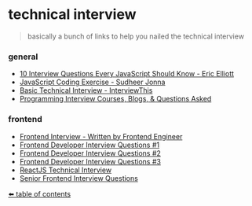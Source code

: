 # technical interview
> basically a bunch of links to help you nailed the technical interview

### general
- [10 Interview Questions Every JavaScript Should Know - 
Eric Elliott](https://medium.com/javascript-scene/10-interview-questions-every-javascript-developer-should-know-6fa6bdf5ad95)
- [JavaScript Coding Exercise - Sudheer Jonna](https://github.com/sudheerj/javascript-interview-questions#coding-exercise)
- [Basic Technical Interview - InterviewThis](https://github.com/Twipped/InterviewThis)
- [Programming Interview Courses, Blogs, & Questions Asked](https://www.interviewcake.com/)

### frontend
- [Frontend Interview - Written by Frontend Engineer](https://performancejs.com/post/hde6d32/The-Best-Frontend-JavaScript-Interview-Questions-Written-by-a-Frontend-Engineer)
- [Frontend Developer Interview Questions #1](https://h5bp.org/Front-end-Developer-Interview-Questions/)
- [Frontend Developer Interview Questions #2](http://thatjsdude.com/interview/index.html)
- [Frontend Developer Interview Questions #3](https://github.com/yangshun/front-end-interview-handbook)
- [ReactJS Technical Interview](https://github.com/sudheerj/reactjs-interview-questions)
- [Senior Frontend Interview Questions](https://careerkarma.com/blog/senior-front-end-developer-interview-questions/)

[⬅️ table of contents](https://github.com/xtrixia/highlights)
